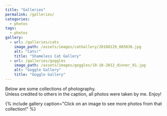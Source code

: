 ```yaml
---
title: "Galleries"
permalink: /galleries/
categories: 
  - photos
tags:
  - photos
gallery:
  - url: /galleries/cats
    image_path: /assets/images/catGallery/20160129_085836.jpg
    alt: "Cats!"
    title: "Shameless Cat Gallery"
  - url: /galleries/goggles
    image_path: /assets/images/goggles/10-10-2012_dinner_01.jpg
    alt: "Goggle Gallery"
    title: "Goggle Gallery"
---
```


Below are some collections of photography. <br/>
Unless credited to others in the caption, all photos were taken by me. Enjoy!

{% include gallery caption="Click on an image to see more photos from that collection!" %}
